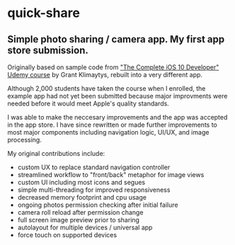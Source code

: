 # quick-share
## Simple photo sharing / camera app. My first app store submission.

Originally based on sample code from ["The Complete iOS 10 Developer" Udemy course](https://www.udemy.com/the-complete-ios-10-developer-course/) by Grant Klimaytys, rebuilt into a very different app.

Although 2,000 students have taken the course when I enrolled, the example app had not yet been submitted because major improvments were needed before it would meet Apple's quality standards.

I was able to make the neccesary improvements and the app was accepted in the app store. I have since rewritten or made further improvements to most major components including navigation logic, UI/UX, and image processing.

My original contributions include:
* custom UX to replace standard navigation controller
* streamlined workflow to "front/back" metaphor for image views
* custom UI including most icons and segues
* simple multi-threading for improved responsiveness
* decreased memory footprint and cpu usage
* ongoing photos permission checking after initial failure
* camera roll reload after permission change
* full screen image preview prior to sharing
* autolayout for multiple devices / universal app
* force touch on supported devices
